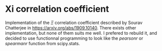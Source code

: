 # Xi correlation coefficient

Implementation of the $\Xi$ correlation coefficient described by Sourav Chatterjee in https://arxiv.org/abs/1909.10140. There exists other implementation, but none of them suits me well. I prefered to rebuild it, and decided to use functionnal programming to look like the *pearsonr* or *spearmanr* function from scipy.stats.
